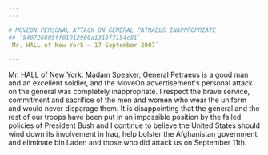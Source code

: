 ```yaml
---
---

# MOVEON PERSONAL ATTACK ON GENERAL PATRAEUS INAPPROPRIATE
## `540726805ff01912900a1318f7154c81`
`Mr. HALL of New York — 17 September 2007`

---
```



Mr. HALL of New York. Madam Speaker, General Petraeus is a good man 
and an excellent soldier, and the MoveOn advertisement's personal 
attack on the general was completely inappropriate. I respect the brave 
service, commitment and sacrifice of the men and women who wear the 
uniform and would never disparage them. It is disappointing that the 
general and the rest of our troops have been put in an impossible 
position by the failed policies of President Bush and I continue to 
believe the United States should wind down its involvement in Iraq, 
help bolster the Afghanistan government, and eliminate bin Laden and 
those who did attack us on September 11th.
